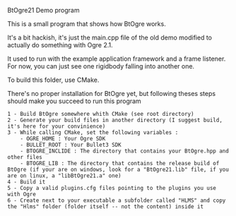 BtOgre21 Demo program

This is a small program that shows how BtOgre works.

It's a bit hackish, it's just the main.cpp file of the old demo modified to actually do something with Ogre 2.1.

It used to run with the example application framework and a frame listener. For now, you can just see one rigidbody falling into another one.

To build this folder, use CMake.

There's no proper installation for BtOgre yet, but following theses steps should make you succeed to run this program


    1 - Build BtOgre somewhere whith CMake (see root directory)
    2 - Generate your build files in another directory (I suggest build, it's here for your convinience)
    3 - While calling CMake, set the following variables : 
        - OGRE_HOME : Your Ogre SDK
        - BULLET_ROOT : Your Bullet3 SDK
        - BTOGRE_INCLIDE : The directory that contains your BtOgre.hpp and other files
        - BTOGRE_LIB : The directory that contains the release build of BtOgre (if your are on windows, look for a "BtOgre21.lib" file, if you are on linux, a "libBtOgre21.a" one)
    4 - Build it
    5 - Copy a valid plugins.cfg files pointing to the plugins you use with Ogre
    6 - Create next to your executable a subfolder called "HLMS" and copy the "Hlms" folder (folder itself -- not the content) inside it
        
